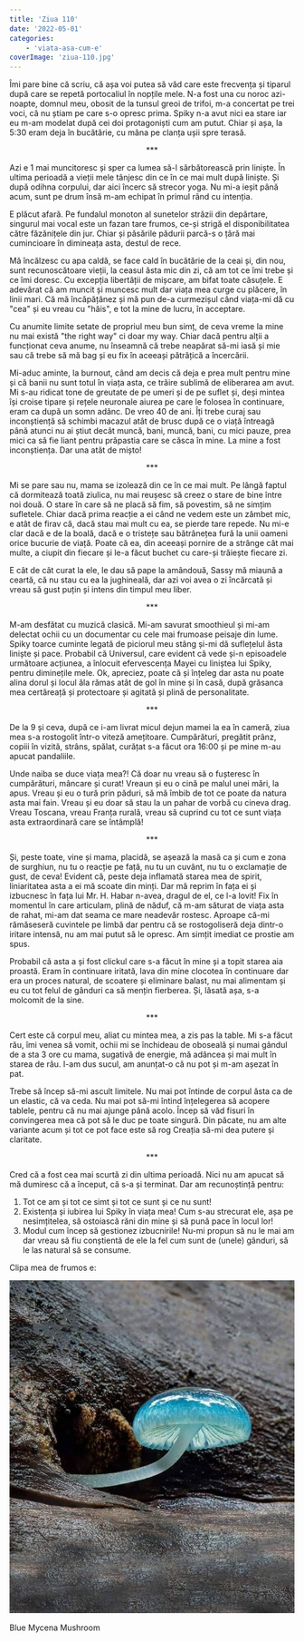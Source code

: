 ```yaml
---
title: 'Ziua 110'
date: '2022-05-01'
categories:
    - 'viata-asa-cum-e'
coverImage: 'ziua-110.jpg'
---
```


Îmi pare bine că scriu, că așa voi putea să văd care este frecvența și tiparul după care se repetă portocaliul în nopțile mele. N-a fost una cu noroc azi-noapte, domnul meu, obosit de la tunsul greoi de trifoi, m-a concertat pe trei voci, că nu știam pe care s-o opresc prima. Spiky n-a avut nici ea stare iar eu m-am modelat după cei doi protagoniști cum am putut. Chiar și așa, la 5:30 eram deja în bucătărie, cu mâna pe clanța ușii spre terasă.

<p style="text-align: center;">***</p>

Azi e 1 mai muncitoresc și sper ca lumea să-l sărbătorească prin liniște. În ultima perioadă a vieții mele tânjesc din ce în ce mai mult după liniște. Și după odihna corpului, dar aici încerc să strecor yoga. Nu mi-a ieșit până acum, sunt pe drum însă m-am echipat în primul rând cu intenția.

E plăcut afară. Pe fundalul monoton al sunetelor străzii din depărtare, singurul mai vocal este un fazan tare frumos, ce-și strigă el disponibilitatea către făzănițele din jur. Chiar și păsările pădurii parcă-s o țâră mai cumincioare în dimineața asta, destul de rece.

Mă încălzesc cu apa caldă, se face cald în bucătărie de la ceai și, din nou, sunt recunoscătoare vieții, la ceasul ăsta mic din zi, că am tot ce îmi trebe și ce îmi doresc. Cu excepția libertății de mișcare, am bifat toate căsuțele. E adevărat că am muncit și muncesc mult dar viața mea curge cu plăcere, în linii mari. Că mă încăpățânez și mă pun de-a curmezișul când viața-mi dă cu "cea" și eu vreau cu "hăis", e tot la mine de lucru, în acceptare.

Cu anumite limite setate de propriul meu bun simț, de ceva vreme la mine nu mai există "the right way" ci doar my way. Chiar dacă pentru alții a funcționat ceva anume, nu înseamnă că trebe neapărat să-mi iasă și mie sau că trebe să mă bag și eu fix în aceeași pătrățică a încercării.

Mi-aduc aminte, la burnout, când am decis că deja e prea mult pentru mine și că banii nu sunt totul în viața asta, ce trăire sublimă de eliberarea am avut. Mi s-au ridicat tone de greutate de pe umeri și de pe suflet și, deși mintea își croise tipare și rețele neuronale aiurea pe care le folosea în continuare, eram ca după un somn adânc. De vreo 40 de ani. Îți trebe curaj sau inconștiență să schimbi macazul atât de brusc după ce o viață întreagă până atunci nu ai știut decât muncă, bani, muncă, bani, cu mici pauze, prea mici ca să fie liant pentru prăpastia care se căsca în mine. La mine a fost inconștiența. Dar una atât de mișto!

<p style="text-align: center;">***</p>

Mi se pare sau nu, mama se izolează din ce în ce mai mult. Pe lângă faptul că dormitează toată ziulica, nu mai reușesc să creez o stare de bine între noi două. O stare în care să ne placă să fim, să povestim, să ne simțim sufletele. Chiar dacă prima reacție a ei când ne vedem este un zâmbet mic, e atât de firav că, dacă stau mai mult cu ea, se pierde tare repede. Nu mi-e clar dacă e de la boală, dacă e o tristețe sau bătrânețea fură la unii oameni orice bucurie de viață. Poate că ea, din aceeași pornire de a strânge cât mai multe, a ciupit din fiecare și le-a făcut buchet cu care-și trăiește fiecare zi.

E cât de cât curat la ele, le dau să pape la amândouă, Sassy mă miaună a ceartă, că nu stau cu ea la jughineală, dar azi voi avea o zi încărcată și vreau să gust puțin și intens din timpul meu liber.

<p style="text-align: center;">***</p>

M-am desfătat cu muzică clasică. Mi-am savurat smoothieul și mi-am delectat ochii cu un documentar cu cele mai frumoase peisaje din lume. Spiky toarce cuminte legată de piciorul meu stâng și-mi dă suflețelul ăsta liniște și pace. Probabil că Universul, care evident că vede și-n episoadele următoare acțiunea, a înlocuit efervescența Mayei cu liniștea lui Spiky, pentru diminețile mele. Ok, apreciez, poate că și înțeleg dar asta nu poate alina dorul și locul ăla rămas atât de gol în mine și în casă, după grăsanca mea certăreață și protectoare și agitată și plină de personalitate.

<p style="text-align: center;">***</p>

De la 9 și ceva, după ce i-am livrat micul dejun mamei la ea în cameră, ziua mea s-a rostogolit într-o viteză amețitoare. Cumpărături, pregătit prânz, copiii în vizită, strâns, spălat, curățat s-a făcut ora 16:00 și pe mine m-au apucat pandaliile.

Unde naiba se duce viața mea?! Că doar nu vreau să o fușteresc în cumpărături, mâncare și curat! Vreaun și eu o cină pe malul unei mări, la apus. Vreau și eu o tură prin păduri, să mă îmbib de tot ce poate da natura asta mai fain. Vreau și eu doar să stau la un pahar de vorbă cu cineva drag. Vreau Toscana, vreau Franța rurală, vreau să cuprind cu tot ce sunt viața asta extraordinară care se întâmplă!

<p style="text-align: center;">***</p>

Și, peste toate, vine și mama, placidă, se așează la masă ca și cum e zona de surghiun, nu tu o reacție pe față, nu tu un cuvânt, nu tu o exclamație de gust, de ceva! Evident că, peste deja inflamată starea mea de spirit, liniaritatea asta a ei mă scoate din minți. Dar mă reprim în fața ei și izbucnesc în fața lui Mr. H. Habar n-avea, dragul de el, ce l-a lovit! Fix în momentul în care articulam, plină de năduf, că m-am săturat de viața asta de rahat, mi-am dat seama ce mare neadevăr rostesc. Aproape că-mi rămăseseră cuvintele pe limbă dar pentru că se rostogoliseră deja dintr-o iritare intensă, nu am mai putut să le opresc. Am simțit imediat ce prostie am spus.

Probabil că asta a și fost clickul care s-a făcut în mine și a topit starea aia proastă. Eram în continuare iritată, lava din mine clocotea în continuare dar era un proces natural, de scoatere și eliminare balast, nu mai alimentam și eu cu tot felul de gânduri ca să mențin fierberea. Și, lăsată așa, s-a molcomit de la sine.

<p style="text-align: center;">***</p>

Cert este că corpul meu, aliat cu mintea mea, a zis pas la table. Mi s-a făcut rău, îmi venea să vomit, ochii mi se închideau de oboseală și numai gândul de a sta 3 ore cu mama, sugativă de energie, mă adâncea și mai mult în starea de rău. I-am dus sucul, am anunțat-o că nu pot și m-am așezat în pat.

Trebe să încep să-mi ascult limitele. Nu mai pot întinde de corpul ăsta ca de un elastic, că va ceda. Nu mai pot să-mi întind înțelegerea să acopere tablele, pentru că nu mai ajunge până acolo. Încep să văd fisuri în convingerea mea că pot să le duc pe toate singură. Din păcate, nu am alte variante acum și tot ce pot face este să rog Creația să-mi dea putere și claritate.

<p style="text-align: center;">***</p>

Cred că a fost cea mai scurtă zi din ultima perioadă. Nici nu am apucat să mă dumiresc că a început, că s-a și terminat. Dar am recunoștință pentru:

1. Tot ce am și tot ce simt și tot ce sunt și ce nu sunt!
2. Existența și iubirea lui Spiky în viața mea! Cum s-au strecurat ele, așa pe nesimțitelea, să ostoiască răni din mine și să pună pace în locul lor!
3. Modul cum încep să gestionez izbucnirile! Nu-mi propun să nu le mai am dar vreau să fiu conștientă de ele la fel cum sunt de (unele) gânduri, să le las natural să se consume.

Clipa mea de frumos e:

![](images/110.jpeg)

Blue Mycena Mushroom
